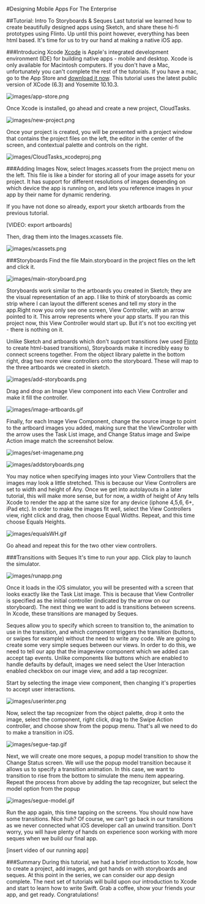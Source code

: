 #Designing Mobile Apps For The Enterprise

##Tutorial: Intro To Storyboards & Seques
Last tutorial we learned how to create beautifully designed apps using Sketch, and share these hi-fi prototypes using Flinto. Up until this point however, everything has been html based. It's time for us to try our hand at making a native iOS app. 

###Introducing Xcode
[Xcode](https://developer.apple.com/xcode/) is Apple's integrated development environment (IDE) for building native apps - mobile and desktop. Xcode is only available for Macintosh computers. If you don't have a Mac, unfortunately you can't complete the rest of the tutorials. If you have a mac, go to the App Store and [download it now](https://developer.apple.com/xcode/downloads/). This tutorial uses the latest public version of XCode (6.3) and Yosemite 10.10.3.

![images/app-store.png]()

Once Xcode is installed, go ahead and create a new project, CloudTasks. 

![images/new-project.png]()

Once your project is created, you will be presented with a project window that contains the project files on the left, the editor in the center of the screen, and contextual palette and controls on the right. 

![images/CloudTasks_xcodeproj.png]()

###Adding Images
Now, select Images.xcassets from the project menu on the left. This file is like a binder for storing all of your image assets for your project. It has support for different resolutions of images depending on which device the app is running on, and lets you reference images in your app by their name for dynamic rendering. 

If you have not done so already, export your sketch artboards from the previous tutorial.  

[VIDEO: export artboards]

Then, drag them into the Images.xcassets file.

![images/xcassets.png]()

###Storyboards
Find the file Main.storyboard in the project files on the left and click it.

![images/main-storyboard.png]()

Storyboards work similar to the artboards you created in Sketch; they are the visual representation of an app. I like to think of storyboards as comic strip where I can layout the different scenes and tell my story in the app.Right now you only see one screen, View Controller, with an arrow pointed to it. This arrow represents where your app starts. If you ran this project now, this View Controller would start up. But it's not too exciting yet - there is nothing on it.

Unlike Sketch and artboards which don't support transitions (we used [Flinto](http://flinto.com) to create html-based transitions), Storyboards make it incredibly easy to connect screens together. From the object library palette in the bottom right, drag two more view controllers onto the storyboard. These will map to the three artboards we created in sketch. 

![images/add-storyboards.png]()

Drag and drop an Image View component into each View Controller and make it fill the controller. 

![images/image-artboards.gif]()

Finally, for each Image View Component, change the source image to point to the artboard images you added, making sure that the ViewController with the arrow uses the Task List image, and Change Status image and Swipe Action image match the screenshot below.

![images/set-imagename.png]()

![images/addstoryboards.png]()

You may notice when specifying images into your View Controllers that the images may look a little stretched. This is because our View Controllers are set to width and height of Any. Once we get into autolayouts in a later tutorial, this will make more sense, but for now, a width of height of Any tells Xcode to render the app at the same size for any device (iphone 4,5,6, 6+, iPad etc). In order to make the images fit well, select the View Controllers view,  right click and drag, then choose Equal Widths. Repeat,  and this time choose Equals Heights.

![images/equalsWH.gif]()

Go ahead and repeat this for the two other view controllers.

###Transitions with Seques
It's time to run your app. Click play to launch the simulator.

![images/runapp.png]()

Once it loads in the iOS simulator, you will be presented with a screen that looks exactly like the Task List image. This is because that View Controller is specified as the initial controller (indicated by the arrow on our storyboard). The next thing we want to add is transitions between screens. In Xcode, these transitions are managed by Seques. 

Seques allow you to specify which screen to transition to, the animation to use in the transition, and which component triggers the transition (buttons, or swipes for example) without the need to write any code. We are going to create some very simple seques between our views. In order to do this, we need to tell our app that  the imageview component which we added can accept tap events. Unlike components like buttons which are enabled to handle defaults by default, images we need select the User Interaction enabled checkbox on our image view, and  add a tap recognizer. 

Start by selecting the image view component, then changing it's properties to accept user interactions.

![images/userinter.png]()

Now, select the tap recognizer from the object palette, drop it onto the image,  select the component, right click,  drag to the Swipe Action controller, and choose show from the popup menu. That's all we need to do to make a transition in iOS. 

![images/segue-tap.gif]()

Next, we will create one more seques, a popup model transition to show the Change Status screen. We will use the popup model transition because it allows us to specify a transition animation. In this case, we want to transition to rise from the bottom to simulate the menu item appearing.  Repeat the process from above by adding the tap recognizer, but select the model option from the popup

![images/segue-model.gif]()

Run the app again, this time tapping on the screens. You should now have some  transitions. Nice huh? Of course, we can't go back in our transitions as we never connected what iOS developer call an unwind transition. Don't worry, you will have plenty of hands on experience soon working with more seques when we build our final app.

[insert video of our running app]

###Summary
During this tutorial, we had a brief introduction to Xcode, how to create a project, add images, and got hands on with storyboards and seques. At this point in the series, we can consider our app design complete. The next set of tutorials will build upon our introduction to Xcode and start to learn how to write Swift. Grab a coffee, show your friends your app, and get ready. Congratulations!

